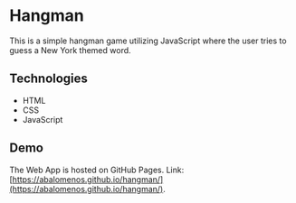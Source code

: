 # Hangman

This is a simple hangman game utilizing JavaScript where the user tries to guess a New York themed word.

## Technologies

* HTML
* CSS
* JavaScript

## Demo
The Web App is hosted on GitHub Pages. Link: [https://abalomenos.github.io/hangman/](https://abalomenos.github.io/hangman/).